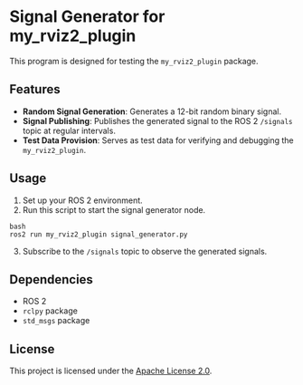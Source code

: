 # Signal Generator for my_rviz2_plugin

This program is designed for testing the `my_rviz2_plugin` package.

## Features

- **Random Signal Generation**: Generates a 12-bit random binary signal.
- **Signal Publishing**: Publishes the generated signal to the ROS 2 `/signals` topic at regular intervals.
- **Test Data Provision**: Serves as test data for verifying and debugging the `my_rviz2_plugin`.

## Usage

1. Set up your ROS 2 environment.
2. Run this script to start the signal generator node.

```
bash
ros2 run my_rviz2_plugin signal_generator.py
```


3. Subscribe to the `/signals` topic to observe the generated signals.

## Dependencies

- ROS 2
- `rclpy` package
- `std_msgs` package

## License

This project is licensed under the [Apache License 2.0](LICENSE).
